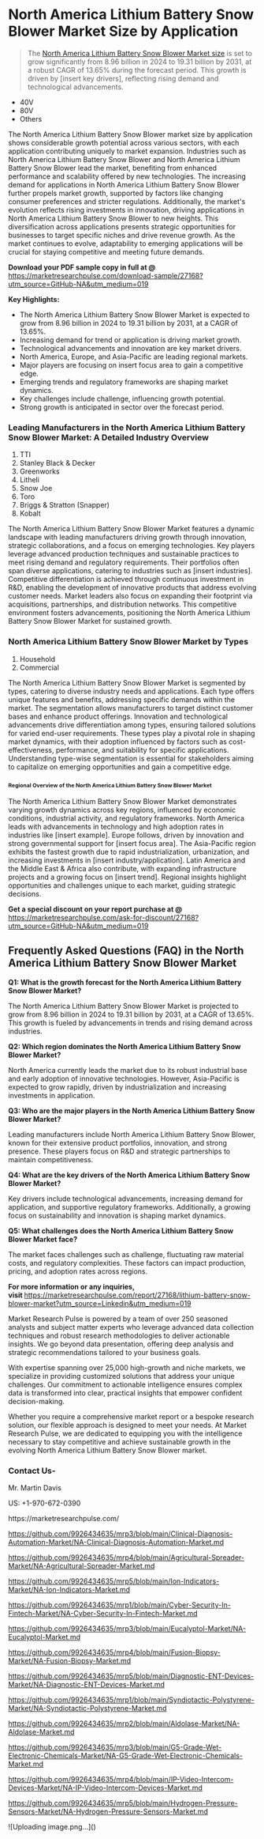 <h1>North America Lithium Battery Snow Blower Market&nbsp;Size by Application</h1><blockquote><p>The <a href="https://marketresearchpulse.com/download-sample/27168?utm_source=GitHub-NA&amp;utm_medium=019">North America Lithium Battery Snow Blower Market size</a> is set to grow significantly from 8.96 billion in 2024 to 19.31 billion by 2031, at a robust CAGR of 13.65% during the forecast period. This growth is driven by [insert key drivers], reflecting rising demand and technological advancements.</p></blockquote><ul><li>40V<li> 80V<li> Others</li></ul><p>The North America Lithium Battery Snow Blower market size by application shows considerable growth potential across various sectors, with each application contributing uniquely to market expansion. Industries such as North America Lithium Battery Snow Blower and North America Lithium Battery Snow Blower lead the market, benefiting from enhanced performance and scalability offered by new technologies. The increasing demand for applications in North America Lithium Battery Snow Blower further propels market growth, supported by factors like changing consumer preferences and stricter regulations. Additionally, the market's evolution reflects rising investments in innovation, driving applications in North America Lithium Battery Snow Blower to new heights. This diversification across applications presents strategic opportunities for businesses to target specific niches and drive revenue growth. As the market continues to evolve, adaptability to emerging applications will be crucial for staying competitive and meeting future demands.</p><p><strong>Download your PDF sample copy in full at @ </strong><a href="https://marketresearchpulse.com/download-sample/27168?utm_source=GitHub-NA&amp;utm_medium=019">https://marketresearchpulse.com/download-sample/27168?utm_source=GitHub-NA&amp;utm_medium=019</a></p><p><strong>Key Highlights: </strong></p><ul><li>The North America Lithium Battery Snow Blower Market is expected to grow from 8.96 billion in 2024 to 19.31 billion by 2031, at a CAGR of 13.65%.</li><li>Increasing demand for trend or application is driving market growth.</li><li>Technological advancements and innovation are key market drivers.</li><li>North America, Europe, and Asia-Pacific are leading regional markets.</li><li>Major players are focusing on insert focus area to gain a competitive edge.</li><li>Emerging trends and regulatory frameworks are shaping market dynamics.</li><li>Key challenges include challenge, influencing growth potential.</li><li>Strong growth is anticipated in sector over the forecast period.</li></ul><h3>Leading Manufacturers in the North America Lithium Battery Snow Blower Market: A Detailed Industry Overview</h3><ol><li>TTI</li><li>Stanley Black & Decker</li><li>Greenworks</li><li>Litheli</li><li>Snow Joe</li><li>Toro</li><li>Briggs & Stratton (Snapper)</li><li>Kobalt</li></ol><div class="flex max-w-full flex-col flex-grow"><div class="min-h-8 text-message flex w-full flex-col items-end gap-2 whitespace-normal break-words [.text-message+&amp;]:mt-5" dir="auto" data-message-author-role="assistant" data-message-id="fd8432e4-4910-450d-b182-61b7bfb0a01f" data-message-model-slug="gpt-4o"><div class="flex w-full flex-col gap-1 empty:hidden first:pt-[3px]"><div class="markdown prose w-full break-words dark:prose-invert light"><p>The North America Lithium Battery Snow Blower Market features a dynamic landscape with leading manufacturers driving growth through innovation, strategic collaborations, and a focus on emerging technologies. Key players leverage advanced production techniques and sustainable practices to meet rising demand and regulatory requirements. Their portfolios often span diverse applications, catering to industries such as [insert industries]. Competitive differentiation is achieved through continuous investment in R&amp;D, enabling the development of innovative products that address evolving customer needs. Market leaders also focus on expanding their footprint via acquisitions, partnerships, and distribution networks. This competitive environment fosters advancements, positioning the North America Lithium Battery Snow Blower Market for sustained growth.</p></div></div></div></div><h3>North America Lithium Battery Snow Blower Market by Types</h3><ol><li>Household<li> Commercial</li></ol><div class="flex max-w-full flex-col flex-grow"><div class="min-h-8 text-message flex w-full flex-col items-end gap-2 whitespace-normal break-words [.text-message+&amp;]:mt-5" dir="auto" data-message-author-role="assistant" data-message-id="084470be-0bb7-4664-bddf-5156b4f41249" data-message-model-slug="gpt-4o-mini"><div class="flex w-full flex-col gap-1 empty:hidden first:pt-[3px]"><div class="markdown prose w-full break-words dark:prose-invert light"><p>The North America Lithium Battery Snow Blower Market is segmented by types, catering to diverse industry needs and applications. Each type offers unique features and benefits, addressing specific demands within the market. The segmentation allows manufacturers to target distinct customer bases and enhance product offerings. Innovation and technological advancements drive differentiation among types, ensuring tailored solutions for varied end-user requirements. These types play a pivotal role in shaping market dynamics, with their adoption influenced by factors such as cost-effectiveness, performance, and suitability for specific applications. Understanding type-wise segmentation is essential for stakeholders aiming to capitalize on emerging opportunities and gain a competitive edge.</p></div></div></div></div><h3><span style="font-size: 11px;">Regional Overview of the North America Lithium Battery Snow Blower Market</span></h3><div class="flex max-w-full flex-col flex-grow"><div class="min-h-8 text-message flex w-full flex-col items-end gap-2 whitespace-normal break-words [.text-message+&amp;]:mt-5" dir="auto" data-message-author-role="assistant" data-message-id="e9038762-ce64-4e30-91c9-9bd413514231" data-message-model-slug="gpt-4o-mini"><div class="flex w-full flex-col gap-1 empty:hidden first:pt-[3px]"><div class="markdown prose w-full break-words dark:prose-invert light"><p>The North America Lithium Battery Snow Blower Market demonstrates varying growth dynamics across key regions, influenced by economic conditions, industrial activity, and regulatory frameworks. North America leads with advancements in technology and high adoption rates in industries like [insert example]. Europe follows, driven by innovation and strong governmental support for [insert focus area]. The Asia-Pacific region exhibits the fastest growth due to rapid industrialization, urbanization, and increasing investments in [insert industry/application]. Latin America and the Middle East &amp; Africa also contribute, with expanding infrastructure projects and a growing focus on [insert trend]. Regional insights highlight opportunities and challenges unique to each market, guiding strategic decisions.</p></div></div></div></div><p><strong>Get a special discount on your report purchase at @ </strong><a href="https://marketresearchpulse.com/ask-for-discount/27168?utm_source=GitHub-NA&amp;utm_medium=019">https://marketresearchpulse.com/ask-for-discount/27168?utm_source=GitHub-NA&amp;utm_medium=019</a></p><h2>Frequently Asked Questions (FAQ) in the North America Lithium Battery Snow Blower Market</h2><p><strong>Q1: What is the growth forecast for the North America Lithium Battery Snow Blower Market?</strong></p><p>The North America Lithium Battery Snow Blower Market is projected to grow from 8.96 billion in 2024 to 19.31 billion by 2031, at a CAGR of 13.65%. This growth is fueled by advancements in trends and rising demand across industries.</p><p><strong>Q2: Which region dominates the North America Lithium Battery Snow Blower Market?</strong></p><p>North America currently leads the market due to its robust industrial base and early adoption of innovative technologies. However, Asia-Pacific is expected to grow rapidly, driven by industrialization and increasing investments in application.</p><p><strong>Q3: Who are the major players in the North America Lithium Battery Snow Blower Market?</strong></p><p>Leading manufacturers include North America Lithium Battery Snow Blower, known for their extensive product portfolios, innovation, and strong presence. These players focus on R&amp;D and strategic partnerships to maintain competitiveness.</p><p><strong>Q4: What are the key drivers of the North America Lithium Battery Snow Blower Market?</strong></p><p>Key drivers include technological advancements, increasing demand for application, and supportive regulatory frameworks. Additionally, a growing focus on sustainability and innovation is shaping market dynamics.</p><p><strong>Q5: What challenges does the North America Lithium Battery Snow Blower Market face?</strong></p><p>The market faces challenges such as challenge, fluctuating raw material costs, and regulatory complexities. These factors can impact production, pricing, and adoption rates across regions.</p><p><strong>For more information or any inquiries, visit&nbsp;</strong><a href="https://marketresearchpulse.com/report/27168/lithium-battery-snow-blower-market?utm_source=Linkedin&utm_medium=019">https://marketresearchpulse.com/report/27168/lithium-battery-snow-blower-market?utm_source=Linkedin&utm_medium=019</a></p><p>Market Research Pulse is powered by a team of over 250 seasoned analysts and subject matter experts who leverage advanced data collection techniques and robust research methodologies to deliver actionable insights. We go beyond data presentation, offering deep analysis and strategic recommendations tailored to your business goals.</p><p>With expertise spanning over 25,000 high-growth and niche markets, we specialize in providing customized solutions that address your unique challenges. Our commitment to actionable intelligence ensures complex data is transformed into clear, practical insights that empower confident decision-making.</p><p>Whether you require a comprehensive market report or a bespoke research solution, our flexible approach is designed to meet your needs. At Market Research Pulse, we are dedicated to equipping you with the intelligence necessary to stay competitive and achieve sustainable growth in the evolving North America Lithium Battery Snow Blower market.</p><h3><strong>Contact Us-</strong></h3><p>Mr. Martin Davis</p><p>US: +1-970-672-0390</p><p>https://marketresearchpulse.com/</p><p><a href="https://github.com/9926434635/mrp3/blob/main/Clinical-Diagnosis-Automation-Market/NA-Clinical-Diagnosis-Automation-Market.md">https://github.com/9926434635/mrp3/blob/main/Clinical-Diagnosis-Automation-Market/NA-Clinical-Diagnosis-Automation-Market.md</a></p><p><a href="https://github.com/9926434635/mrp4/blob/main/Agricultural-Spreader-Market/NA-Agricultural-Spreader-Market.md">https://github.com/9926434635/mrp4/blob/main/Agricultural-Spreader-Market/NA-Agricultural-Spreader-Market.md</a></p><p><a href="https://github.com/9926434635/mrp5/blob/main/Ion-Indicators-Market/NA-Ion-Indicators-Market.md">https://github.com/9926434635/mrp5/blob/main/Ion-Indicators-Market/NA-Ion-Indicators-Market.md</a></p><p><a href="https://github.com/9926434635/mrp1/blob/main/Cyber-Security-In-Fintech-Market/NA-Cyber-Security-In-Fintech-Market.md">https://github.com/9926434635/mrp1/blob/main/Cyber-Security-In-Fintech-Market/NA-Cyber-Security-In-Fintech-Market.md</a></p><p><a href="https://github.com/9926434635/mrp3/blob/main/Eucalyptol-Market/NA-Eucalyptol-Market.md">https://github.com/9926434635/mrp3/blob/main/Eucalyptol-Market/NA-Eucalyptol-Market.md</a></p><p><a href="https://github.com/9926434635/mrp4/blob/main/Fusion-Biopsy-Market/NA-Fusion-Biopsy-Market.md">https://github.com/9926434635/mrp4/blob/main/Fusion-Biopsy-Market/NA-Fusion-Biopsy-Market.md</a></p><p><a href="https://github.com/9926434635/mrp5/blob/main/Diagnostic-ENT-Devices-Market/NA-Diagnostic-ENT-Devices-Market.md">https://github.com/9926434635/mrp5/blob/main/Diagnostic-ENT-Devices-Market/NA-Diagnostic-ENT-Devices-Market.md</a></p><p><a href="https://github.com/9926434635/mrp1/blob/main/Syndiotactic-Polystyrene-Market/NA-Syndiotactic-Polystyrene-Market.md">https://github.com/9926434635/mrp1/blob/main/Syndiotactic-Polystyrene-Market/NA-Syndiotactic-Polystyrene-Market.md</a></p><p><a href="https://github.com/9926434635/mrp2/blob/main/Aldolase-Market/NA-Aldolase-Market.md">https://github.com/9926434635/mrp2/blob/main/Aldolase-Market/NA-Aldolase-Market.md</a></p><p><a href="https://github.com/9926434635/mrp3/blob/main/G5-Grade-Wet-Electronic-Chemicals-Market/NA-G5-Grade-Wet-Electronic-Chemicals-Market.md">https://github.com/9926434635/mrp3/blob/main/G5-Grade-Wet-Electronic-Chemicals-Market/NA-G5-Grade-Wet-Electronic-Chemicals-Market.md</a></p><p><a href="https://github.com/9926434635/mrp4/blob/main/IP-Video-Intercom-Devices-Market/NA-IP-Video-Intercom-Devices-Market.md">https://github.com/9926434635/mrp4/blob/main/IP-Video-Intercom-Devices-Market/NA-IP-Video-Intercom-Devices-Market.md</a></p><p><a href="https://github.com/9926434635/mrp5/blob/main/Hydrogen-Pressure-Sensors-Market/NA-Hydrogen-Pressure-Sensors-Market.md">https://github.com/9926434635/mrp5/blob/main/Hydrogen-Pressure-Sensors-Market/NA-Hydrogen-Pressure-Sensors-Market.md</a></p>
![Uploading image.png…]()
